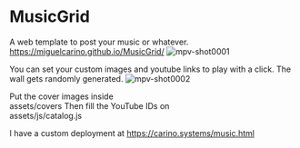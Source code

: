 # MusicGrid
A web template to post your music or whatever.
https://miguelcarino.github.io/MusicGrid/
![mpv-shot0001](https://github.com/MiguelCarino/MusicGrid/assets/6355310/80d25dbf-f4c0-4179-a6c9-6eaf8292ab36)

You can set your custom images and youtube links to play with a click. The wall gets randomly generated.
![mpv-shot0002](https://github.com/MiguelCarino/MusicGrid/assets/6355310/175d165f-b21e-4361-8afa-e77a104764be)

Put the cover images inside<br>
assets/covers
Then fill the YouTube IDs on<br>
assets/js/catalog.js

I have a custom deployment at https://carino.systems/music.html
